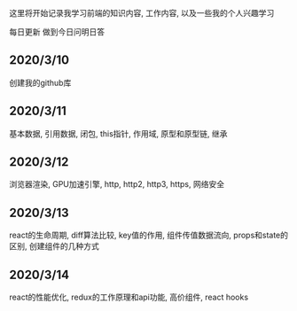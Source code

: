 这里将开始记录我学习前端的知识内容, 工作内容, 以及一些我的个人兴趣学习

每日更新 做到今日问明日答

## 2020/3/10

创建我的github库

## 2020/3/11

基本数据, 引用数据, 闭包, this指针, 作用域, 原型和原型链, 继承 

## 2020/3/12

浏览器渲染, GPU加速引擎, http, http2, http3, https, 网络安全

## 2020/3/13

react的生命周期, diff算法比较, key值的作用, 组件传值数据流向, props和state的区别, 创建组件的几种方式

## 2020/3/14

react的性能优化, redux的工作原理和api功能, 高价组件, react hooks